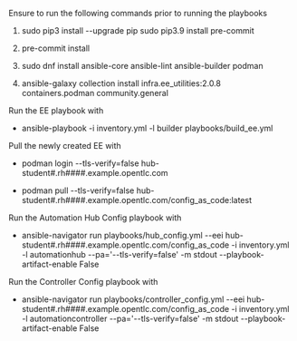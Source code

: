 Ensure to run the following commands prior to running the playbooks

1. sudo pip3 install --upgrade pip
sudo pip3.9 install pre-commit

2. pre-commit install

3. sudo dnf install ansible-core ansible-lint ansible-builder podman

4. ansible-galaxy collection install infra.ee_utilities:2.0.8 containers.podman community.general


Run the EE playbook with 

- ansible-playbook -i inventory.yml -l builder playbooks/build_ee.yml

Pull the newly created EE with

- podman login --tls-verify=false hub-student#.rh####.example.opentlc.com

- podman pull --tls-verify=false hub-student#.rh####.example.opentlc.com/config_as_code:latest

Run the Automation Hub Config playbook with

- ansible-navigator run playbooks/hub_config.yml --eei hub-student#.rh####.example.opentlc.com/config_as_code -i inventory.yml -l automationhub --pa='--tls-verify=false' -m stdout --playbook-artifact-enable False


Run the Controller Config playbook with

- ansible-navigator run playbooks/controller_config.yml --eei hub-student#.rh####.example.opentlc.com/config_as_code -i inventory.yml -l automationcontroller --pa='--tls-verify=false' -m stdout --playbook-artifact-enable False



